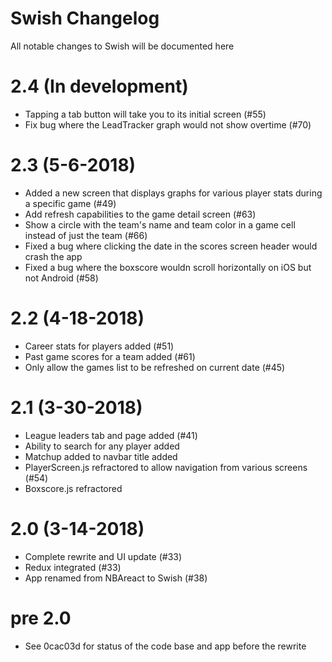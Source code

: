 # Swish Changelog

All notable changes to Swish will be documented here

# 2.4 (In development)
- Tapping a tab button will take you to its initial screen (#55)
- Fix bug where the LeadTracker graph would not show overtime (#70)

# 2.3 (5-6-2018)

- Added a new screen that displays graphs for various player stats during a specific game (#49)
- Add refresh capabilities to the game detail screen (#63)
- Show a circle with the team's name and team color in a game cell instead of just the team (#66)
- Fixed a bug where clicking the date in the scores screen header would crash the app
- Fixed a bug where the boxscore wouldn scroll horizontally on iOS but not Android (#58)

# 2.2 (4-18-2018)

- Career stats for players added (#51)
- Past game scores for a team added (#61)
- Only allow the games list to be refreshed on current date (#45)

# 2.1 (3-30-2018)

- League leaders tab and page added (#41)
- Ability to search for any player added
- Matchup added to navbar title added
- PlayerScreen.js refractored to allow navigation from various screens (#54)
- Boxscore.js refractored

# 2.0 (3-14-2018)

- Complete rewrite and UI update (#33)
- Redux integrated (#33)
- App renamed from NBAreact to Swish (#38)

# pre 2.0

- See 0cac03d for status of the code base and app before the rewrite
